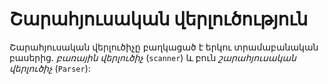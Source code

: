 # Շարահյուսական վերլուծություն

Շարահյուսական վերլուծիչը բաղկացած է երկու տրամաբանական բասերից. _բառային վերլուծիչ_ (`scanner`) և բուն _շարահյուսական վերլուծիչ_ (`Parser`): 
